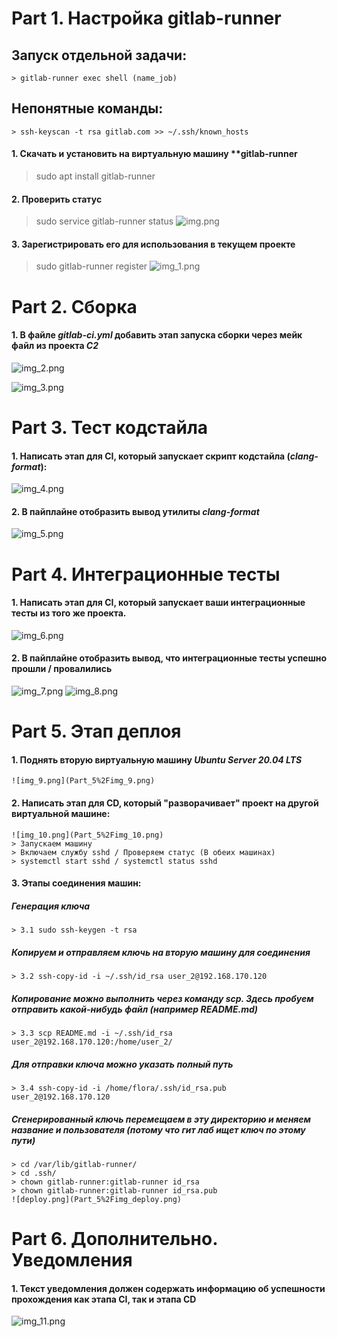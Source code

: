 ﻿# Part 1. Настройка **gitlab-runner**

## Запуск отдельной задачи:
	> gitlab-runner exec shell (name_job)
	
## Непонятные команды: 
	> ssh-keyscan -t rsa gitlab.com >> ~/.ssh/known_hosts

#### 1. Скачать и установить на виртуальную машину **gitlab-runner 
   > sudo apt install gitlab-runner
    
#### 2. Проверить статус 
   > sudo service gitlab-runner status
   ![img.png](Part_1%2Fimg.png)
   
#### 3. Зарегистрировать его для использования в текущем проекте
   > sudo gitlab-runner register
   ![img_1.png](Part_1%2Fimg_1.png)

# Part 2. Сборка

#### 1. В файле _gitlab-ci.yml_ добавить этап запуска сборки через мейк файл из проекта _C2_
   ![img_2.png](Part_2%2Fimg_2.png)

   ![img_3.png](Part_2%2Fimg_3.png)

# Part 3. Тест кодстайла

#### 1. Написать этап для **CI**, который запускает скрипт кодстайла (*clang-format*):
   ![img_4.png](Part_3%2Fimg_4.png)
   
#### 2. В пайплайне отобразить вывод утилиты *clang-format*
   ![img_5.png](Part_3%2Fimg_5.png)

# Part 4. Интеграционные тесты

#### 1. Написать этап для **CI**, который запускает ваши интеграционные тесты из того же проекта.
   ![img_6.png](Part_4%2Fimg_6.png)

#### 2. В пайплайне отобразить вывод, что интеграционные тесты успешно прошли / провалились
   ![img_7.png](Part_4%2Fimg_7.png)
   ![img_8.png](Part_4%2Fimg_8.png)
   
# Part 5. Этап деплоя

#### 1. Поднять вторую виртуальную машину *Ubuntu Server 20.04 LTS*
    ![img_9.png](Part_5%2Fimg_9.png)


#### 2. Написать этап для **CD**, который "разворачивает" проект на другой виртуальной машине:
    ![img_10.png](Part_5%2Fimg_10.png)
	> Запускаем машину
	> Включаем службу sshd / Проверяем статус (В обеих машинах)
	> systemctl start sshd / systemctl status sshd
#### 3. Этапы соединения машин:
##### Генерация ключа
	> 3.1 sudo ssh-keygen -t rsa
##### Копируем и отправляем ключь на вторую машину для соединения 
	> 3.2 ssh-copy-id -i ~/.ssh/id_rsa user_2@192.168.170.120
##### Копирование можно выполнить через команду scp. Здесь пробуем отправить какой-нибудь файл (например README.md)
	> 3.3 scp README.md -i ~/.ssh/id_rsa user_2@192.168.170.120:/home/user_2/
##### Для отправки ключа можно указать полный путь
	> 3.4 ssh-copy-id -i /home/flora/.ssh/id_rsa.pub user_2@192.168.170.120
	
#####   Сгенерированный ключь перемещаем в эту директорию и меняем название и пользователя (потому что гит лаб ищет ключ по этому пути) 	
	> cd /var/lib/gitlab-runner/
	> cd .ssh/
	> chown gitlab-runner:gitlab-runner id_rsa
	> chown gitlab-runner:gitlab-runner id_rsa.pub
	![deploy.png](Part_5%2Fimg_deploy.png)
    
    
 # Part 6. Дополнительно. Уведомления

#### 1. Текст уведомления должен содержать информацию об успешности прохождения как этапа **CI**, так и этапа **CD**
   ![img_11.png](Part_6%2Fimg_11.png)
